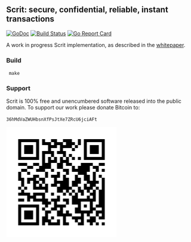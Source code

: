 Scrit: secure, confidential, reliable, instant transactions
-----------------------------------------------------------

[![GoDoc](https://img.shields.io/badge/go-documentation-blue.svg?style=flat-square)](https://godoc.org/github.com/scritcash/scrit)
[![Build
Status](https://img.shields.io/travis/scritcash/scrit.svg?style=flat-square)](https://travis-ci.org/scritcash/scrit)
[![Go Report
Card](https://goreportcard.com/badge/github.com/scritcash/scrit?style=flat-square)](https://goreportcard.com/report/github.com/scritcash/scrit)

A work in progress Scrit implementation, as described in the
[whitepaper](https://github.com/scritcash/scrit-whitepaper/blob/master/scrit-whitepaper.pdf).

### Build

     make

### Support

Scrit is 100% free and unencumbered software released into the public
domain. To support our work please donate Bitcoin to:

`36hMdVaZWUHbsnXfPsJtXe7ZRcU6jciAFt`

![Bitcoin donation address](.bitcoin.png)
